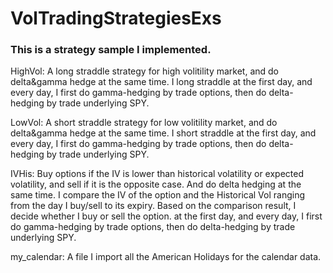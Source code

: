 # VolTradingStrategiesExs
### This is a strategy sample I implemented. 
HighVol: A long straddle strategy for high volitility market, and do delta&gamma hedge at the same time. I long straddle at the first day, and every day, I first do gamma-hedging by trade options, then do delta-hedging by trade underlying SPY. 

LowVol: A short straddle strategy for low volitility market, and do delta&gamma hedge at the same time. I short straddle at the first day, and every day, I first do gamma-hedging by trade options, then do delta-hedging by trade underlying SPY. 

IVHis: Buy options if the IV is lower than historical volatility or expected volatility, and sell if it is the opposite case. And do delta hedging at the same time. I compare the IV of the option and the Historical Vol ranging from the day I buy/sell to its expiry. Based on the comparison result, I decide whether I buy or sell the option. at the first day, and every day, I first do gamma-hedging by trade options, then do delta-hedging by trade underlying SPY.

my_calendar: A file I import all the American Holidays for the calendar data.
